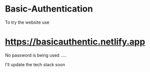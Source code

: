 # Basic-Authentication

To try the website use 
# https://basicauthentic.netlify.app

No password is being used .....

I'll update the tech stack soon
